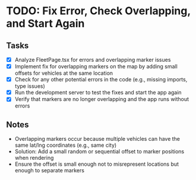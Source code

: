 # TODO: Fix Error, Check Overlapping, and Start Again

## Tasks
- [x] Analyze FleetPage.tsx for errors and overlapping marker issues
- [x] Implement fix for overlapping markers on the map by adding small offsets for vehicles at the same location
- [x] Check for any other potential errors in the code (e.g., missing imports, type issues)
- [x] Run the development server to test the fixes and start the app again
- [x] Verify that markers are no longer overlapping and the app runs without errors

## Notes
- Overlapping markers occur because multiple vehicles can have the same lat/lng coordinates (e.g., same city)
- Solution: Add a small random or sequential offset to marker positions when rendering
- Ensure the offset is small enough not to misrepresent locations but enough to separate markers
